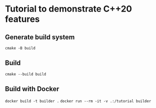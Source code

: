# Tutorial to demonstrate C++20 features
## Generate build system
`cmake -B build`
## Build
`cmake --build build`
## Build with Docker
`docker build -t builder .`
`docker run --rm -it -v .:/tutorial builder`
